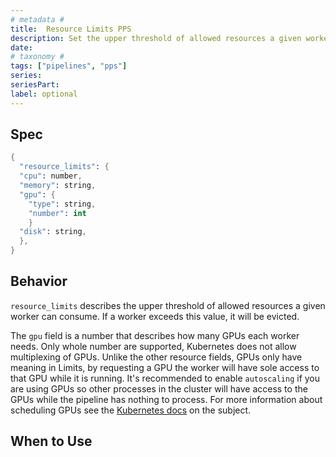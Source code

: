 ```yaml
---
# metadata # 
title:  Resource Limits PPS
description: Set the upper threshold of allowed resources a given worker can consume.
date: 
# taxonomy #
tags: ["pipelines", "pps"]
series:
seriesPart:
label: optional
---
```


## Spec

```s
{
  "resource_limits": {
  "cpu": number,
  "memory": string,
  "gpu": {
    "type": string,
    "number": int
    }
  "disk": string,
  },
}
```

## Behavior 

`resource_limits` describes the upper threshold of allowed resources a given
worker can consume. If a worker exceeds this value, it will be evicted.

The `gpu` field is a number that describes how many GPUs each worker needs.
Only whole number are supported, Kubernetes does not allow multiplexing of
GPUs. Unlike the other resource fields, GPUs only have meaning in Limits, by
requesting a GPU the worker will have sole access to that GPU while it is
running. It's recommended to enable `autoscaling` if you are using GPUs so other
processes in the cluster will have access to the GPUs while the pipeline has
nothing to process. For more information about scheduling GPUs see the
[Kubernetes docs](https://kubernetes.io/docs/tasks/manage-gpus/scheduling-gpus/)
on the subject.


## When to Use 
